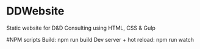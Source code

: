 # DDWebsite
Static website for D&D Consulting using HTML, CSS & Gulp

#NPM scripts
Build: npm run build
Dev server + hot reload: npm run watch
